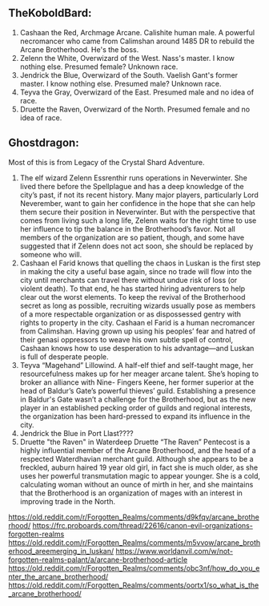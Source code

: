 
## TheKoboldBard:
1. Cashaan the Red, Archmage Arcane. Calishite human male. A powerful necromancer who came from Calimshan around 1485 DR to rebuild the Arcane Brotherhood. He's the boss.
2. Zelenn the White, Overwizard of the West. Nass's master. I know nothing else. Presumed female? Unknown race.
3. Jendrick the Blue, Overwizard of the South. Vaelish Gant's former master. I know nothing else. Presumed male? Unknown race.
4. Teyva the Gray, Overwizard of the East. Presumed male and no idea of race.
5. Druette the Raven, Overwizard of the North. Presumed female and no idea of race.

## Ghostdragon:
Most of this is from Legacy of the Crystal Shard Adventure.
1. The elf wizard Zelenn Essrenthir runs operations in Neverwinter. She lived there before the Spellplague and has a deep knowledge of the city’s past, if not its recent history. Many major players, particularly Lord Neverember, want to gain her confidence in the hope that she can help them secure their position in Neverwinter. But with the perspective that comes from living such a long life, Zelenn waits for the right time to use her influence to tip the balance in the Brotherhood’s favor. Not all members of the organization are so patient, though, and some have suggested that if Zelenn does not act soon, she should be replaced by someone who will.
2. Cashaan el Farid knows that quelling the chaos in Luskan is the first step in making the city a useful base again, since no trade will flow into the city until merchants can travel there without undue risk of loss (or violent death). To that end, he has started hiring adventurers to help clear out the worst elements. To keep the revival of the Brotherhood secret as long as possible, recruiting wizards usually pose as members of a more respectable organization or as dispossessed gentry with rights to property in the city. Cashaan el Farid is a human necromancer from Calimshan. Having grown up using his peoples’ fear and hatred of their genasi oppressors to weave his own subtle spell of control, Cashaan knows how to use desperation to his advantage—and Luskan is full of desperate people.
3. Teyva “Magehand” Lillowind. A half-elf thief and self-taught mage, her resourcefulness makes up for her meager arcane talent. She’s hoping to broker an alliance with Nine- Fingers Keene, her former superior at the head of Baldur’s Gate’s powerful thieves’ guild. Establishing a presence in Baldur's Gate wasn’t a challenge for the Brotherhood, but as the new player in an established pecking order of guilds and regional interests, the organization has been hard-pressed to expand its influence in the city.
4. Jendrick the Blue in Port Llast????
5. Druette "the Raven" in Waterdeep Druette “The Raven” Pentecost is a highly influential member of the Arcane Brotherhood, and the head of a respected Waterdhavian merchant guild. Although she appears to be a freckled, auburn haired 19 year old girl, in fact she is much older, as she uses her powerful transmutation magic to appear younger. She is a cold, calculating woman without an ounce of mirth in her, and she maintains that the Brotherhood is an organization of mages with an interest in improving trade in the North.


https://old.reddit.com/r/Forgotten_Realms/comments/d9kfqv/arcane_brotherhood/
https://frc.proboards.com/thread/22616/canon-evil-organizations-forgotten-realms
https://old.reddit.com/r/Forgotten_Realms/comments/m5vvow/arcane_brotherhood_areemerging_in_luskan/
https://www.worldanvil.com/w/not-forgotten-realms-palant/a/arcane-brotherhood-article
https://old.reddit.com/r/Forgotten_Realms/comments/obc3nf/how_do_you_enter_the_arcane_brotherhood/
https://old.reddit.com/r/Forgotten_Realms/comments/oortx1/so_what_is_the_arcane_brotherhood/
